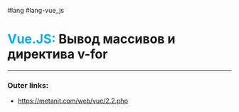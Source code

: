 #lang #lang-vue_js
# <font color="#00b0f0">Vue.JS:</font> Вывод массивов и директива v-for
---
### Outer links:
- https://metanit.com/web/vue/2.2.php